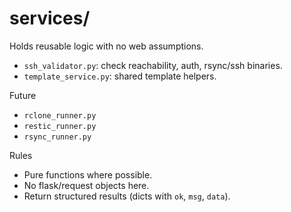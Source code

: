 # services/

Holds reusable logic with no web assumptions.

- `ssh_validator.py`: check reachability, auth, rsync/ssh binaries.
- `template_service.py`: shared template helpers.

Future
- `rclone_runner.py`
- `restic_runner.py`
- `rsync_runner.py`

Rules
- Pure functions where possible.
- No flask/request objects here.
- Return structured results (dicts with `ok`, `msg`, `data`).

